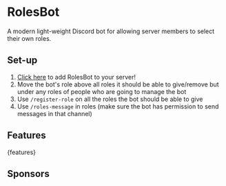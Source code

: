 # RolesBot
A modern light-weight Discord bot for allowing server members to select their own roles.

## Set-up
1. [Click here](https://discord.com/api/oauth2/authorize?client_id=962118195299356722&permissions=2415921152&scope=bot%20applications.commands) to add RolesBot to your server!
2. Move the bot's role above all roles it should be able to give/remove but under any roles of people who are going to manage the bot
3. Use `/register-role` on all the roles the bot should be able to give
4. Use `/roles-message` in roles (make sure the bot has permission to send messages in that channel)

## Features
{features}

## Sponsors
<!-- sponsors --><!-- sponsors -->
